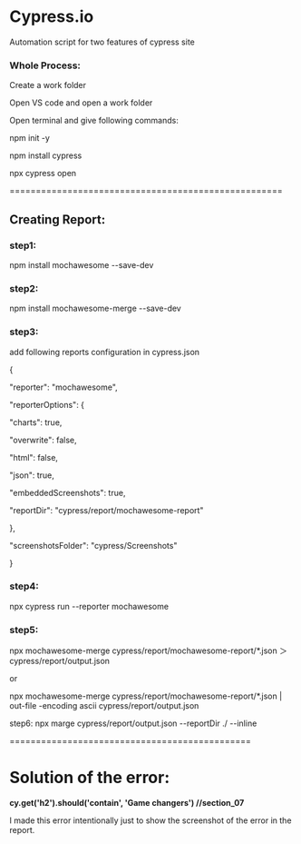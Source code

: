 # Cypress.io
Automation script for two features of cypress site

### Whole Process:

Create a work folder 

Open VS code and open a work folder

Open terminal and give following commands:

npm init -y
	
npm install cypress
	
npx cypress open

====================================================

## Creating Report:

### step1:  
npm install mochawesome --save-dev

### step2:  
npm install mochawesome-merge --save-dev

### step3: 
add following reports configuration in cypress.json

{ 

"reporter": "mochawesome",

 "reporterOptions": {
 
   "charts": true,
   
   "overwrite": false,
   
   "html": false,
   
   "json": true,
   
   "embeddedScreenshots": true,
   
   "reportDir": "cypress/report/mochawesome-report"
   
 },
 
  "screenshotsFolder": "cypress/Screenshots"
  
}

### step4:  
npx cypress run --reporter mochawesome

### step5:  
npx mochawesome-merge cypress/report/mochawesome-report/*.json ＞ cypress/report/output.json

or
	
npx mochawesome-merge cypress/report/mochawesome-report/*.json | out-file -encoding ascii cypress/report/output.json
	
step6:  npx marge cypress/report/output.json --reportDir ./ --inline

==============================================

# Solution of the error:

**cy.get('h2').should('contain', 'Game changers') //section_07**

I made this error intentionally just to show the screenshot of the error in the report.
